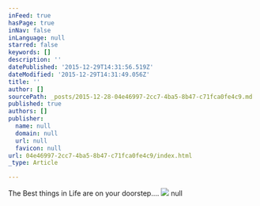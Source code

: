 ```yaml
---
inFeed: true
hasPage: true
inNav: false
inLanguage: null
starred: false
keywords: []
description: ''
datePublished: '2015-12-29T14:31:56.519Z'
dateModified: '2015-12-29T14:31:49.056Z'
title: ''
author: []
sourcePath: _posts/2015-12-28-04e46997-2cc7-4ba5-8b47-c71fca0fe4c9.md
published: true
authors: []
publisher:
  name: null
  domain: null
  url: null
  favicon: null
url: 04e46997-2cc7-4ba5-8b47-c71fca0fe4c9/index.html
_type: Article

---
```

The Best things in Life are on your doorstep....
![](https://the-grid-user-content.s3-us-west-2.amazonaws.com/e5c749a9-3f68-4cfd-89cf-d0bda529279a.jpg)
null